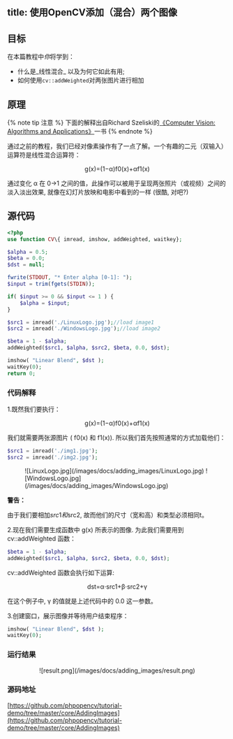 title: 使用OpenCV添加（混合）两个图像
---

## 目标

在本篇教程中*你*将学到：

 - 什么是_线性混合_ 以及为何它如此有用;
 - 如何使用`cv::addWeighted`对两张图片进行相加

## 原理

{% note tip 注意 %}
下面的解释出自Richard Szeliski的[《Computer Vision: Algorithms and Applications》](http://szeliski.org/Book/)一书
{% endnote %}

通过之前的教程，我们已经对像素操作有了一点了解。一个有趣的二元（双输入）运算符是线性混合运算符：

<div align = "center">g(x)=(1−α)f0(x)+αf1(x)</div>

通过变化 α 在 0→1 之间的值，此操作可以被用于呈现两张照片（或视频）之间的淡入淡出效果, 就像在幻灯片放映和电影中看到的一样 (很酷, 对吧?)

## 源代码

``` php
<?php
use function CV\{ imread, imshow, addWeighted, waitkey};

$alpha = 0.5;
$beta = 0.0;
$dst = null;

fwrite(STDOUT, "* Enter alpha [0-1]: "); 
$input = trim(fgets(STDIN)); 

if( $input >= 0 && $input <= 1 ) { 
	$alpha = $input; 
}

$src1 = imread('./LinuxLogo.jpg');//load image1
$src2 = imread('./WindowsLogo.jpg');//load image2

$beta = 1 - $alpha;
addWeighted($src1, $alpha, $src2, $beta, 0.0, $dst);

imshow( "Linear Blend", $dst );
waitKey(0);
return 0;
```


### 代码解释

1.既然我们要执行：
								<div align = "center">g(x)=(1−α)f0(x)+αf1(x)</div>
								
								
我们就需要两张源图片 ( f0(x) 和 f1(x)). 所以我们首先按照通常的方式加载他们：

``` php
$src1 = imread('./img1.jpg');
$src2 = imread('./img2.jpg');
```

<figure class="half">
![LinuxLogo.jpg](/images/docs/adding_images/LinuxLogo.jpg)
![WindowsLogo.jpg](/images/docs/adding_images/WindowsLogo.jpg)
</figure>

 **警告：**

由于我们要相加$src1和$src2, 故而他们的尺寸（宽和高）和类型必须相同t。

2.现在我们需要生成函数中  g(x) 所表示的图像. 为此我们需要用到 cv::addWeighted  函数：
``` php
$beta = 1 - $alpha;
addWeighted($src1, $alpha, $src2, $beta, 0.0, $dst);
```

 cv::addWeighted 函数会执行如下运算:
								<div align = "center">dst=α⋅src1+β⋅src2+γ</div>
								
在这个例子中, γ 的值就是上述代码中的  0.0 这一参数。

3.创建窗口，展示图像并等待用户结束程序：
``` php
imshow( "Linear Blend", $dst );
waitKey(0);
```

### 运行结果

<div align = "center">
![result.png](/images/docs/adding_images/result.png)
</div>


### 源码地址

[https://github.com/phpopencv/tutorial-demo/tree/master/core/AddingImages](https://github.com/phpopencv/tutorial-demo/tree/master/core/AddingImages)
  
  

